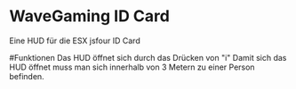 # WaveGaming ID Card
Eine HUD für die ESX jsfour ID Card

#Funktionen
Das HUD öffnet sich durch das Drücken von "i"
Damit sich das HUD öffnet muss man sich innerhalb von 3 Metern zu einer Person befinden.
